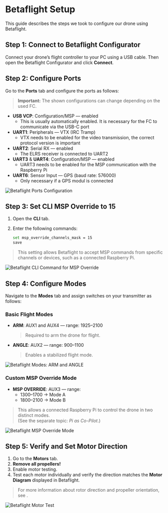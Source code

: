 # Betaflight Setup

This guide describes the steps we took to configure our drone using Betaflight.

## Step 1: Connect to Betaflight Configurator

Connect your drone’s flight controller to your PC using a USB cable. Then open the Betaflight Configurator and click **Connect**.

## Step 2: Configure Ports

Go to the **Ports** tab and configure the ports as follows:

> **Important:** The shown configurations can change depending on the used FC. 

- **USB VCP**: Configuration/MSP — enabled  
  - This is usually automatically enabled. It is necessary for the FC to communicate via the USB-C port
- **UART1**: Peripherals — VTX (IRC Tramp)  
  - VTX needs to be enabled for the video transmission, the correct protocol version is important
- **UART2**: Serial RX — enabled  
  - The ELRS receiver is connected to UART2
- **UART3** & **UART4**: Configuration/MSP — enabled
  - UART3 needs to be enabled for the MSP communication with the Raspberry Pi
- **UART6**: Sensor Input — GPS (baud rate: 576000)
  - Only necessary if a GPS modul is connected

<img border-effect="rounded" src="Betaflight_Ports_1.png" alt="Betaflight Ports Configuration"/>

## Step 3: Set CLI MSP Override to 15

1. Open the **CLI** tab.
2. Enter the following commands:

    ```bash
    set msp_override_channels_mask = 15
    save
    ```

> This setting allows Betaflight to accept MSP commands from specific channels or devices, such as a connected Raspberry Pi.

<img border-effect="rounded" src="Betaflight_CLI.png" alt="Betaflight CLI Command for MSP Override"/>

## Step 4: Configure Modes

Navigate to the **Modes** tab and assign switches on your transmitter as follows:

### Basic Flight Modes

- **ARM**: AUX1 and AUX4 — range: 1925–2100  
  > Required to arm the drone for flight.  
- **ANGLE**: AUX2 — range: 900–1100  
  > Enables a stabilized flight mode.

<img border-effect="rounded" src="Betaflight_Modes_1.png" alt="Betaflight Modes: ARM and ANGLE"/>

### Custom MSP Override Mode

- **MSP OVERRIDE**: AUX3 — range:  
  - 1300–1700 → Mode A  
  - 1800–2100 → Mode B  

> This allows a connected Raspberry Pi to control the drone in two distinct modes.  
> (See the separate topic: *Pi as Co-Pilot*.)

<img border-effect="rounded" src="Betaflight_Modes_2.png" alt="Betaflight MSP Override Mode"/>

## Step 5: Verify and Set Motor Direction

1. Go to the **Motors** tab.
2. **Remove all propellers!**
3. Enable motor testing.
4. Test each motor individually and verify the direction matches the **Motor Diagram** displayed in Betaflight.

> For more information about rotor direction and propeller orientation, see [](Rotors.md).

<img border-effect="rounded" src="Betaflight_Motors.png" alt="Betaflight Motor Test"/>
